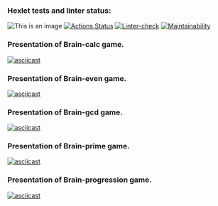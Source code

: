 ### Hexlet tests and linter status:
![This is an image](https://i.ibb.co/KmfY5f8/Frame-10.png)
[![Actions Status](https://github.com/hawkprimarch/frontend-project-lvl1/workflows/hexlet-check/badge.svg)](https://github.com/hawkprimarch/frontend-project-lvl1/actions)
[![Linter-check](https://github.com/hawkprimarch/frontend-project-lvl1/actions/workflows/github-actions-demo.yml/badge.svg)](https://github.com/hawkprimarch/frontend-project-lvl1/actions/workflows/github-actions-demo.yml)
[![Maintainability](https://api.codeclimate.com/v1/badges/a99a88d28ad37a79dbf6/maintainability)](https://codeclimate.com/github/codeclimate/codeclimate/maintainability)
### Presentation of Brain-calc game.
[![asciicast](https://asciinema.org/a/yzXcxYQt9u4XKlGMjAEDZwkYn.svg)](https://asciinema.org/a/yzXcxYQt9u4XKlGMjAEDZwkYn)
### Presentation of Brain-even game.
[![asciicast](https://asciinema.org/a/RP8GV7FdjkKH2khwKoxVpIxaF.svg)](https://asciinema.org/a/RP8GV7FdjkKH2khwKoxVpIxaF)
### Presentation of Brain-gcd game.
[![asciicast](https://asciinema.org/a/sdjYMN3FGOh9FcnlgkMjesMp9.svg)](https://asciinema.org/a/sdjYMN3FGOh9FcnlgkMjesMp9)
### Presentation of Brain-prime game.
[![asciicast](https://asciinema.org/a/L7gJZnQ4dHtdyGLFm3h5RkNAf.svg)](https://asciinema.org/a/L7gJZnQ4dHtdyGLFm3h5RkNAf)
### Presentation of Brain-progression game.
[![asciicast](https://asciinema.org/a/FTYCzkrb8pqjz0mRZHf6tCeTN.svg)](https://asciinema.org/a/FTYCzkrb8pqjz0mRZHf6tCeTN)
